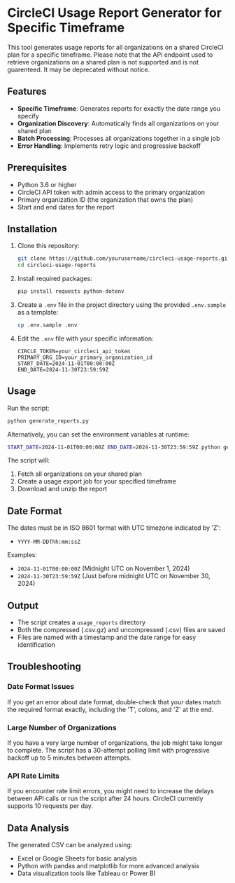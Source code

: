 # CircleCI Usage Report Generator for Specific Timeframe

This tool generates usage reports for all organizations on a shared CircleCI plan for a specific timeframe. Please note that the APi endpoint used to retrieve organizations on a shared plan is not supported and is not guarenteed. It may be deprecated without notice. 

## Features

- **Specific Timeframe**: Generates reports for exactly the date range you specify
- **Organization Discovery**: Automatically finds all organizations on your shared plan
- **Batch Processing**: Processes all organizations together in a single job
- **Error Handling**: Implements retry logic and progressive backoff

## Prerequisites

- Python 3.6 or higher
- CircleCI API token with admin access to the primary organization
- Primary organization ID (the organization that owns the plan)
- Start and end dates for the report

## Installation

1. Clone this repository:
   ```bash
   git clone https://github.com/yourusername/circleci-usage-reports.git
   cd circleci-usage-reports
   ```

2. Install required packages:
   ```bash
   pip install requests python-dotenv
   ```

3. Create a `.env` file in the project directory using the provided `.env.sample` as a template:
   ```bash
   cp .env.sample .env
   ```

4. Edit the `.env` file with your specific information:
   ```
   CIRCLE_TOKEN=your_circleci_api_token
   PRIMARY_ORG_ID=your_primary_organization_id
   START_DATE=2024-11-01T00:00:00Z
   END_DATE=2024-11-30T23:59:59Z
   ```

## Usage

Run the script:

```bash
python generate_reports.py
```

Alternatively, you can set the environment variables at runtime:

```bash
START_DATE=2024-11-01T00:00:00Z END_DATE=2024-11-30T23:59:59Z python generate_reports.py
```

The script will:
1. Fetch all organizations on your shared plan
2. Create a usage export job for your specified timeframe
3. Download and unzip the report

## Date Format

The dates must be in ISO 8601 format with UTC timezone indicated by 'Z':
- `YYYY-MM-DDThh:mm:ssZ`

Examples:
- `2024-11-01T00:00:00Z` (Midnight UTC on November 1, 2024)
- `2024-11-30T23:59:59Z` (Just before midnight UTC on November 30, 2024)

## Output

- The script creates a `usage_reports` directory
- Both the compressed (.csv.gz) and uncompressed (.csv) files are saved
- Files are named with a timestamp and the date range for easy identification

## Troubleshooting

### Date Format Issues
If you get an error about date format, double-check that your dates match the required format exactly, including the 'T', colons, and 'Z' at the end.

### Large Number of Organizations
If you have a very large number of organizations, the job might take longer to complete. The script has a 30-attempt polling limit with progressive backoff up to 5 minutes between attempts.

### API Rate Limits
If you encounter rate limit errors, you might need to increase the delays between API calls or run the script after 24 hours. CircleCI currently supports 10 requests per day. 

## Data Analysis

The generated CSV can be analyzed using:
- Excel or Google Sheets for basic analysis
- Python with pandas and matplotlib for more advanced analysis
- Data visualization tools like Tableau or Power BI

